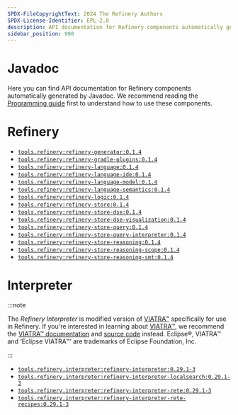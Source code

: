 ```yaml
---
SPDX-FileCopyrightText: 2024 The Refinery Authors
SPDX-License-Identifier: EPL-2.0
description: API documentation for Refinery components automatically generated by Javadoc
sidebar_position: 998
---
```


# Javadoc

Here you can find API documentation for Refinery components automatically generated by Javadoc. We recommend reading the [Programming guide](../java/) first to understand how to use these components.

# Refinery

* [`tools.refinery:refinery-generator:0.1.4`](pathname://refinery-generator/)
* [`tools.refinery:refinery-gradle-plugins:0.1.4`](pathname://refinery-gradle-plugins/)
* [`tools.refinery:refinery-language:0.1.4`](pathname://refinery-language/)
* [`tools.refinery:refinery-language-ide:0.1.4`](pathname://refinery-language-ide/)
* [`tools.refinery:refinery-language-model:0.1.4`](pathname://refinery-language-model/)
* [`tools.refinery:refinery-language-semantics:0.1.4`](pathname://refinery-language-semantics/)
* [`tools.refinery:refinery-logic:0.1.4`](pathname://refinery-logic/)
* [`tools.refinery:refinery-store:0.1.4`](pathname://refinery-store/)
* [`tools.refinery:refinery-store-dse:0.1.4`](pathname://refinery-store-dse/)
* [`tools.refinery:refinery-store-dse-visualization:0.1.4`](pathname://refinery-store-dse-visualization/)
* [`tools.refinery:refinery-store-query:0.1.4`](pathname://refinery-store-query/)
* [`tools.refinery:refinery-store-query-interpreter:0.1.4`](pathname://refinery-store-query-interpreter/)
* [`tools.refinery:refinery-store-reasoning:0.1.4`](pathname://refinery-store-reasoning/)
* [`tools.refinery:refinery-store-reasoning-scope:0.1.4`](pathname://refinery-store-reasoning-scope/)
* [`tools.refinery:refinery-store-reasoning-smt:0.1.4`](pathname://refinery-store-reasoning-smt/)

# Interpreter

:::note

The _Refinery Interpreter_ is modified version of [VIATRA&trade;](https://eclipse.dev/viatra/) specifically for use in Refinery. If you're interested in learning about [VIATRA&trade;](https://eclipse.dev/viatra/), we recommend the [VIATRA&trade; documentation](https://eclipse.dev/viatra/documentation/index.html) and [source code](https://github.com/eclipse-viatra/org.eclipse.viatra) instead. Eclipse&reg;, VIATRA&trade; and &lsquo;Eclipse VIATRA&trade;&rsquo; are trademarks of Eclipse Foundation, Inc.

:::

* [`tools.refinery.interpreter:refinery-interpreter:0.29.1-3`](pathname://refinery-interpreter/)
* [`tools.refinery.interpreter:refinery-interpreter-localsearch:0.29.1-3`](pathname://refinery-interpreter-localsearch/)
* [`tools.refinery.interpreter:refinery-interpreter-rete:0.29.1-3`](pathname://refinery-interpreter-rete/)
* [`tools.refinery.interpreter:refinery-interpreter-rete-recipes:0.29.1-3`](pathname://refinery-interpreter-rete-recipes/)
